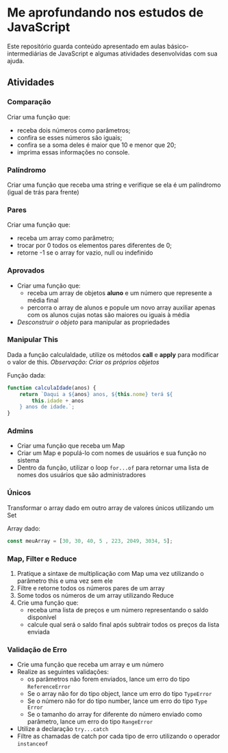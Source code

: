 # Me aprofundando nos estudos de JavaScript

Este repositório guarda conteúdo apresentado em aulas básico-intermediárias de JavaScript e algumas atividades desenvolvidas com sua ajuda.

## Atividades
### Comparação
Criar uma função que:
- receba dois números como parâmetros;
- confira se esses números são iguais;
- confira se a soma deles é maior que 10 e menor que 20;
- imprima essas informações no console.

### Palíndromo
Criar uma função que receba uma string e verifique se ela é um palíndromo (igual de trás para frente)

### Pares
Criar uma função que:
- receba um array como parâmetro;
- trocar por 0 todos os elementos pares diferentes de 0;
- retorne -1 se o array for vazio, null ou indefinido

### Aprovados
- Criar uma função que:
  - receba um array de objetos **aluno** e um número que represente a média final
  - percorra o array de alunos e popule um novo array auxiliar apenas com os alunos cujas notas são maiores ou iguais à média
- *Desconstruir o objeto* para manipular as propriedades

### Manipular This
Dada a função calculaIdade, utilize os métodos **call** e **apply** para modificar o valor de this.
*Observação: Criar os próprios objetos*

Função dada:
```javascript
function calculaIdade(anos) {
    return `Daqui a ${anos} anos, ${this.nome} terá ${
        this.idade + anos
    } anos de idade.`;
}
```

### Admins
- Criar uma função que receba um Map
- Criar um Map e populá-lo com nomes de usuários e sua função no sistema
- Dentro da função, utilizar o loop ``for...of`` para retornar uma lista de nomes dos usuários que são administradores

### Únicos
Transformar o array dado em outro array de valores únicos utilizando um Set

Array dado:
```javascript
const meuArray = [30, 30, 40, 5 , 223, 2049, 3034, 5];
```

### Map, Filter e Reduce
1. Pratique a sintaxe de multiplicação com Map uma vez utilizando o parâmetro this e uma vez sem ele
2. Filtre e retorne todos os números pares de um array
3. Some todos os números de um array utilizando Reduce
4. Crie uma função que:
   - receba uma lista de preços e um número representando o saldo disponível
   - calcule qual será o saldo final após subtrair todos os preços da lista enviada

### Validação de Erro
- Crie uma função que receba um array e um número
- Realize as seguintes validações:
  -  os parâmetros não forem enviados, lance um erro do tipo ``ReferenceError``
  - Se o array não for do tipo object, lance um erro do tipo ``TypeError``
  - Se o número não for do tipo number, lance um erro do tipo ``Type Error``
  - Se o tamanho do array for diferente do número enviado como parâmetro, lance um erro do tipo ``RangeError``
- Utilize a declaração ``try...catch``
- Filtre as chamadas de catch por cada tipo de erro utilizando o operador ``instanceof``